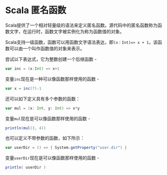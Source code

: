 # Scala 匿名函数

Scala提供了一个相对轻量级的语法来定义匿名函数。源代码中的匿名函数称为函数文字，在运行时，函数文字被实例化为称为函数值的对象。

Scala支持一级函数，函数可以用函数文字语法表达，即`(x：Int)=> x + 1`，该函数可以由一个叫作函数值的对象来表示。

尝试以下表达式，它为整数创建一个后继函数 -

```scala
var inc = (x:Int) => x+1
```

变量`inc`现在是一种可以像函数那样使用的函数 -

```scala
var x = inc(7)-1
```

还可以如下定义具有多个参数的函数：

```scala
var mul = (x: Int, y: Int) => x*y
```

变量`mul`现在是可以像函数那样使用的函数 -

```scala
println(mul(3, 4))
```

也可以定义不带参数的函数，如下所示：

```scala
var userDir = () => { System.getProperty("user.dir") }
```

变量`userDir`现在是可以像函数那样使用的函数 -

```scala
println( userDir )
```